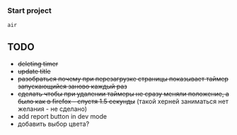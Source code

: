 ### Start project
`air`

## TODO
* ~~deleting timer~~
* ~~update title~~
* ~~разобраться почему при перезагрузке страницы показывает таймер запускающийся заново каждый раз~~
* ~~сделать чтобы при удалении таймеры не сразу меняли положение, а было как в firefox - спустя 1.5 секунды~~ (такой херней заниматься нет желания - не сделано)
* add report button in dev mode
* добавить выбор цвета?